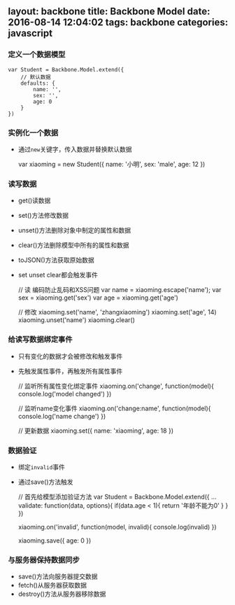 layout: backbone
title: Backbone Model
date: 2016-08-14 12:04:02
tags: backbone
categories: javascript
---
### 定义一个数据模型
    var Student = Backbone.Model.extend({
        // 默认数据
        defaults: {
            name: '',
            sex: '',
            age: 0
        }
    })

### 实例化一个数据
*   通过<code>new</code>关键字，传入数据并替换默认数据


    var xiaoming = new Student({
        name: '小明',
        sex: 'male',
        age: 12
    })

### 读写数据
*   get()读数据
*   set()方法修改数据
*   unset()方法删除对象中制定的属性和数据
*   clear()方法删除模型中所有的属性和数据
*   toJSON()方法获取原始数据
*   set unset clear都会触发事件


    // 读 编码防止乱码和XSS问题
    var name = xiaoming.escape('name');
    var sex = xiaoming.get('sex')
    var age = xiaoming.get('age')

    // 修改
    xiaoming.set('name', 'zhangxiaoming')
    xiaoming.set('age', 14)
    xiaoming.unset('name')
    xiaoming.clear()

### 给读写数据绑定事件
*   只有变化的数据才会被修改和触发事件
*   先触发属性事件，再触发所有属性事件


    // 监听所有属性变化绑定事件
    xiaoming.on('change', function(model){
        console.log('model changed')
    })

    // 监听name变化事件
    xiaoming.on('change:name', function(model){
        console.log('name change')
    })

    // 更新数据
    xiaoming.set({
        name: 'xiaoming',
        age: 18
    })

### 数据验证
*   绑定<code>invalid</code>事件
*   通过save()方法触发


    // 首先给模型添加验证方法
    var Student = Backbone.Model.extend({
        ...
        validate: function(data, options){
            if(data.age < 1){
                return '年龄不能为0'
            }
        }
    })

    xiaoming.on('invalid', function(model, invalid){
        console.log(invalid)
    })

    xiaoming.save({
        age: 0
    })

### 与服务器保持数据同步
*   save()方法向服务器提交数据
*   fetch()从服务器获取数据
*   destroy()方法从服务器移除数据